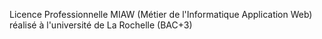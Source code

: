 Licence Professionnelle MIAW (Métier de l'Informatique Application Web) réalisé à l'université de La Rochelle (BAC+3)
